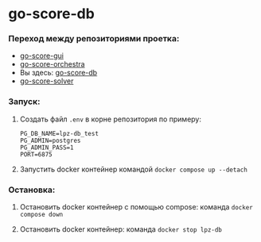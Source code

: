 # go-score-db

### Переход между репозиториями проетка:

- [go-score-gui](https://github.com/Irurnnen/go-score-gui)
- [go-score-orchestra](https://github.com/Irurnnen/go-score-orchestra)
- Вы здесь: [go-score-db](https://github.com/Irurnnen/go-score-db)
- [go-score-solver](https://github.com/Irurnnen/go-score-solver)

### Запуск:

1. Создать файл `.env` в корне репозитория по примеру:

    ```env
    PG_DB_NAME=lpz-db_test
    PG_ADMIN=postgres
    PG_ADMIN_PASS=1
    PORT=6875
    ```

2. Запустить docker контейнер командой `docker compose up --detach`

### Остановка:

1. Остановить docker контейнер с помощью compose: команда `docker compose down `

2. Остановить docker контейнер: команда `docker stop lpz-db` 